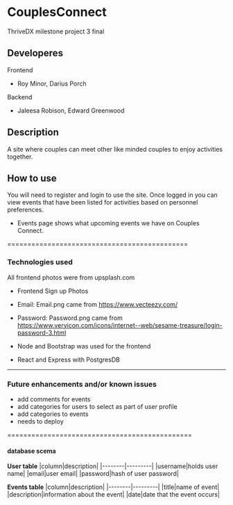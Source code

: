 # CouplesConnect
ThriveDX milestone project 3 final

## Developeres
Frontend
* Roy Minor, Darius Porch

Backend
* Jaleesa Robison, Edward Greenwood


## Description
A site where couples can meet other like minded couples to enjoy activities together.


## How to use
You will need to register and login to use the site. Once logged in you can view events that have been listed for activities based on personnel preferences.

+ Events page shows what upcoming events we have on Couples Connect. 

=============================================
### Technologies used
All frontend photos were from upsplash.com
+ Frontend Sign up Photos 

+ Email: Email.png came from 
https://www.vecteezy.com/

+ Password: Password.png came from https://www.veryicon.com/icons/internet--web/sesame-treasure/login-password-3.html

+ Node and Bootstrap was used for the frontend 

+ React and Express with PostgresDB

-----------------------------------------------


### Future enhancements and/or known issues
+ add comments for events
+ add categories for users to select as part of user profile
+ add categories to events
+ needs to deploy


==============================================
#### database scema
**User table**
|column|description|
|--------|---------|
|username|holds user name|
|email|user email|
|password|hash of user password|

**Events table**
|column|description|
|--------|---------|
|title|name of event|
|description|information about the event|
|date|date that the event occurs|
